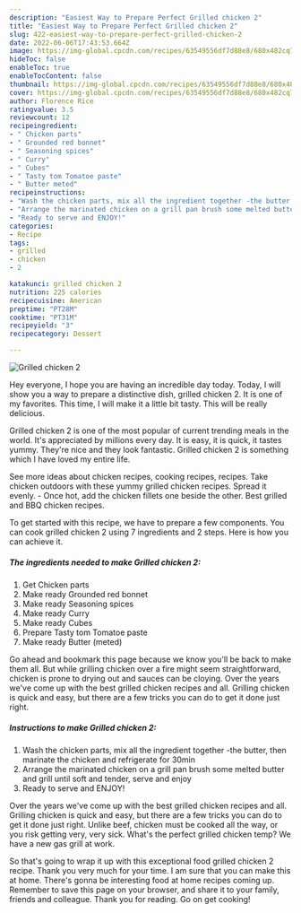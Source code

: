 ```yaml
---
description: "Easiest Way to Prepare Perfect Grilled chicken 2"
title: "Easiest Way to Prepare Perfect Grilled chicken 2"
slug: 422-easiest-way-to-prepare-perfect-grilled-chicken-2
date: 2022-06-06T17:43:53.664Z
image: https://img-global.cpcdn.com/recipes/63549556df7d88e8/680x482cq70/grilled-chicken-2-recipe-main-photo.jpg
hideToc: false
enableToc: true
enableTocContent: false
thumbnail: https://img-global.cpcdn.com/recipes/63549556df7d88e8/680x482cq70/grilled-chicken-2-recipe-main-photo.jpg
cover: https://img-global.cpcdn.com/recipes/63549556df7d88e8/680x482cq70/grilled-chicken-2-recipe-main-photo.jpg
author: Florence Rice
ratingvalue: 3.5
reviewcount: 12
recipeingredient:
- " Chicken parts"
- " Grounded red bonnet"
- " Seasoning spices"
- " Curry"
- " Cubes"
- " Tasty tom Tomatoe paste"
- " Butter meted"
recipeinstructions:
- "Wash the chicken parts, mix all the ingredient together -the butter, then marinate the chicken and refrigerate for 30min"
- "Arrange the marinated chicken on a grill pan brush some melted butter and grill until soft and tender, serve and enjoy"
- "Ready to serve and ENJOY!"
categories:
- Recipe
tags:
- grilled
- chicken
- 2

katakunci: grilled chicken 2 
nutrition: 225 calories
recipecuisine: American
preptime: "PT28M"
cooktime: "PT31M"
recipeyield: "3"
recipecategory: Dessert

---
```



![Grilled chicken 2](https://img-global.cpcdn.com/recipes/63549556df7d88e8/680x482cq70/grilled-chicken-2-recipe-main-photo.jpg)

Hey everyone, I hope you are having an incredible day today. Today, I will show you a way to prepare a distinctive dish, grilled chicken 2. It is one of my favorites. This time, I will make it a little bit tasty. This will be really delicious.

Grilled chicken 2 is one of the most popular of current trending meals in the world. It's appreciated by millions every day. It is easy, it is quick, it tastes yummy. They're nice and they look fantastic. Grilled chicken 2 is something which I have loved my entire life.

See more ideas about chicken recipes, cooking recipes, recipes. Take chicken outdoors with these yummy grilled chicken recipes. Spread it evenly. - Once hot, add the chicken fillets one beside the other. Best grilled and BBQ chicken recipes.


To get started with this recipe, we have to prepare a few components. You can cook grilled chicken 2 using 7 ingredients and 2 steps. Here is how you can achieve it.

<!--inarticleads1-->

##### The ingredients needed to make Grilled chicken 2:

1. Get  Chicken parts
1. Make ready  Grounded red bonnet
1. Make ready  Seasoning spices
1. Make ready  Curry
1. Make ready  Cubes
1. Prepare  Tasty tom Tomatoe paste
1. Make ready  Butter (meted)


Go ahead and bookmark this page because we know you&#39;ll be back to make them all. But while grilling chicken over a fire might seem straightforward, chicken is prone to drying out and sauces can be cloying. Over the years we&#39;ve come up with the best grilled chicken recipes and all. Grilling chicken is quick and easy, but there are a few tricks you can do to get it done just right. 

<!--inarticleads2-->

##### Instructions to make Grilled chicken 2:

1. Wash the chicken parts, mix all the ingredient together -the butter, then marinate the chicken and refrigerate for 30min
1. Arrange the marinated chicken on a grill pan brush some melted butter and grill until soft and tender, serve and enjoy
1. Ready to serve and ENJOY!

Over the years we&#39;ve come up with the best grilled chicken recipes and all. Grilling chicken is quick and easy, but there are a few tricks you can do to get it done just right. Unlike beef, chicken must be cooked all the way, or you risk getting very, very sick. What&#39;s the perfect grilled chicken temp? We have a new gas grill at work. 

So that's going to wrap it up with this exceptional food grilled chicken 2 recipe. Thank you very much for your time. I am sure that you can make this at home. There's gonna be interesting food at home recipes coming up. Remember to save this page on your browser, and share it to your family, friends and colleague. Thank you for reading. Go on get cooking!
